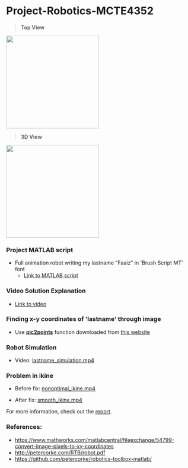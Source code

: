 # Project-Robotics-MCTE4352
> **Top View**

<img src="https://user-images.githubusercontent.com/39882376/121505061-10ce1f80-ca15-11eb-82e9-165dc1f9716d.png" width="250">

> **3D View**

<img src="https://user-images.githubusercontent.com/39882376/121505289-46730880-ca15-11eb-9f51-62ecd3f1274f.png" width="250">

### Project MATLAB script
- Full animation robot writing my lastname "Faaiz" in 'Brush Script MT' font
  - [Link to MATLAB script](https://github.com/ahmadfaa1z/Project-Robotics-MCTE4352/blob/main/Project%20MATLAB%20Scripts/ProjectRobotics.m)

### Video Solution Explanation
- [Link to video](https://drive.google.com/file/d/1McxQIljfVTI-Q-nWqhNYVBD8Eg9znj7t/view)

### Finding x-y coordinates of 'lastname' through image
- Use **[pic2points](https://github.com/ahmadfaa1z/Project-Robotics-MCTE4352/tree/main/pic2points)** function downloaded from [this website](https://www.mathworks.com/matlabcentral/fileexchange/54799-convert-image-pixels-to-xy-coordinates)

### Robot Simulation
- Video: 
[lastname_simulation.mp4](https://user-images.githubusercontent.com/39882376/121399489-0d8d5200-c989-11eb-822a-80212cc7b2cc.mp4)

### Problem in ikine
- Before fix:
[nonoptimal_ikine.mp4](https://user-images.githubusercontent.com/39882376/121504126-4fafa580-ca14-11eb-9e8b-24e373850d83.mp4)



- After fix:
[smooth_ikine.mp4](https://user-images.githubusercontent.com/39882376/121399856-72e14300-c989-11eb-876b-a5d9122d5a0f.mp4)

For more information, check out the [report](Project_Robotics_Report.pdf).

### References:
- https://www.mathworks.com/matlabcentral/fileexchange/54799-convert-image-pixels-to-xy-coordinates
- http://petercorke.com/RTB/robot.pdf
- https://github.com/petercorke/robotics-toolbox-matlab/
